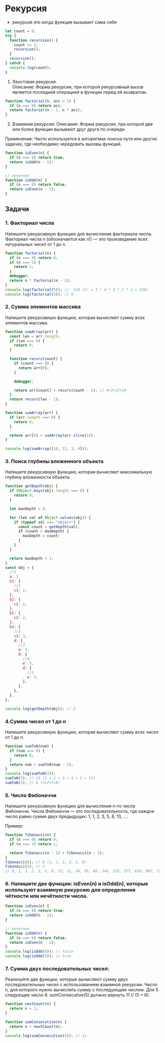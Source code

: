 # Рекурсия

- рекурсия это когда функция вызывает сама себя

```js
let count = 0;
try {
  function recursion() {
    count += 1;
    recursion();
  }
  recursion();
} catch {
  console.log(count);
}
```

1. Хвостовая рекурсия. <br/> Описание: Форма рекурсии, при которой рекурсивный вызов является последней операцией в функции перед её возвратом.

```js
function factorial(n, acc = 1) {
  if (n === 0) return acc;
  return factorial(n - 1, n * acc);
}
```

2. Взаимная рекурсия. Описание: Форма рекурсии, при которой две или более функции вызывают друг друга по очереди.

Применение: Часто используется в алгоритмах поиска пути или других задачах, где необходимо чередовать вызовы функций.

```js
function isEven(n) {
  if (n === 0) return true;
  return isOdd(n - 1);
}

// нечетное
function isOdd(n) {
  if (n === 0) return false;
  return isEven(n - 1);
}
```

## Задачи

### 1. Факториал числа

Напишите рекурсивную функцию для вычисления факториала числа. Факториал числа n (обозначается как n!) — это произведение всех натуральных чисел от 1 до n.

```js
function factorial(n) {
  if (n === 0) return 0;
  if (n === 1) {
    return 1;
  }
  debugger;
  return n * factorial(n - 1);
}
console.log(factorial(5)); //  120 (5! = 5 * 4 * 3 * 2 * 1 = 120)
console.log(factorial(3)); // 6
```

### 2. Сумма элементов массива

Напишите рекурсивную функцию, которая вычисляет сумму всех элементов массива.

```js
function sumArray(arr) {
  const len = arr.length;
  if (len === 0) {
    return 0;
  }

  function recurs(count) {
    if (count === 0) {
      return arr[0];
    }

    debugger;

    return arr[count] + recurs(count - 1); // 4+3+12+10
  }
  return recurs(len - 1);
}

function sumArray(arr) {
  if (arr.length === 0) {
    return 0;
  }

  return arr[0] + sumArray(arr.slice(1));
}

console.log(sumArray([10, 12, 3, 4]));
```

### 3. Поиск глубины вложенного объекта

Напишите рекурсивную функцию, которая вычисляет максимальную глубину вложенности объекта.

```js
function getDepth(obj) {
  if (Object.keys(obj).length === 0) {
    return 0;
  }

  let maxDepth = 0;

  for (let val of Object.values(obj)) {
    if (typeof val === "object") {
      const count = getDepth(val);
      if (count > maxDepth) {
        maxDepth = count;
      }
    }
  }

  return maxDepth + 1;
}
const obj = {
  //1
  a: 1,
  b1: {
    //2
    c1: 2,
  },
  b2: {
    c2: 2,
  },
  b2: {
    c2: 2,
  },
  b3: {
    //2
    c3: 3,
    d: {
      //3
      e: 3,
      d: {
        //4
        e: 3,
        d: {
          //5
          e: 3,
        },
      },
    },
  },
};

console.log(getDepth(obj)); // 5
```

### 4.Сумма чисел от 1 до n

Напишите рекурсивную функцию, которая вычисляет сумму всех чисел от 1 до n.

```js
function sumToN(num) {
  if (num === 0) {
    return 0;
  }
  return num + sumToN(num - 1);
}
console.log(sumToN(3));
sumToN(5); // 15 (1 + 2 + 3 + 4 + 5 = 15)
sumToN(3); // 6 (3+2+1+0)
```

### 5. Числа Фибоначчи

Напишите рекурсивную функцию для вычисления n-го числа Фибоначчи. Числа Фибоначчи — это последовательность, где каждое число равно сумме двух предыдущих: 1, 1, 2, 3, 5, 8, 13, ....

Пример:

```js
function fibonacci(n) {
  if (n === 0) return 0;
  if (n === 1) return 1;

  return fibonacci(n - 1) + fibonacci(n - 2);
}
fibonacci(6); // 8 (1, 1, 2, 3, 5, 8)
fibonacci(3); // 2
// 0, 1, 1, 2, 3, 5, 8, 13, 21, 34, 55, 89, 144, 233, 377, 610, 987, 1597, 2584, 4181, 6765, 10946,
```

### 6. Напишите две функции: isEven(n) и isOdd(n), которые используют взаимную рекурсию для определения чётности или нечётности числа.

```js
function isEven(n) {
  if (n === 0) return true;
  return isOdd(n - 1);
}

// нечетное
function isOdd(n) {
  if (n === 0) return false;
  return isEven(n - 1);
}
console.log(isOdd(6)); // false
console.log(isOdd(5)); // true
```

### 7. Сумма двух последовательных чисел:

Реализуйте две функции, которые вычисляют сумму двух последовательных чисел с использованием взаимной рекурсии. Число n, для которого нужно вычислить сумму с последующим числом. Для 5 следующее число 6. sumConsecutive(5) должно вернуть 11 // (5 + 6).

```js
function nextCount(n) {
  return n + 1;
}

function sumConsecutive(n) {
  return n + nextCount(n);
}
console.log(sumConsecutive(5)); // 11
```
